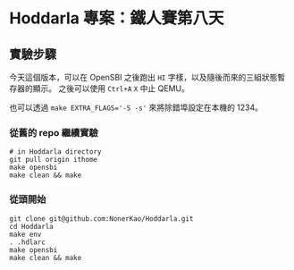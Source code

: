# Hoddarla 專案：鐵人賽第八天

## 實驗步驟

今天這個版本，可以在 OpenSBI 之後跑出 `HI` 字樣，以及隨後而來的三組狀態暫存器的顯示。
之後可以使用 `Ctrl+A` `X` 中止 QEMU。

也可以透過 `make EXTRA_FLAGS='-S -s'` 來將除錯埠設定在本機的 1234。

### 從舊的 repo 繼續實驗

```
# in Hoddarla directory
git pull origin ithome
make opensbi
make clean && make
```

### 從頭開始

```
git clone git@github.com:NonerKao/Hoddarla.git
cd Hoddarla
make env
. .hdlarc
make opensbi
make clean && make
```
